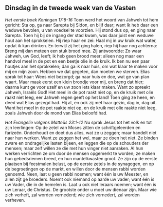 ## Dinsdag in de tweede week van de Vasten

*Het eerste boek Koningen 17:8-16*
Toen werd het woord van Jahweh tot hem gericht: Sta op, ga naar Sarepta bij Sidon, en blijf daar; want Ik heb daar een weduwe bevolen, u van voedsel te voorzien. Hij stond dus op, en ging naar Sarepta. Toen hij bij de ingang der stad kwam, was daar juist een weduwe hout aan het sprokkelen. Hij riep haar en zei: Haal mij in uw kruik wat water, opdat ik kan drinken. En terwijl zij het ging halen, riep hij haar nog achterna: Breng mij dan meteen een stuk brood mee. Zij antwoordde: Zo waar Jahweh, uw God, leeft; ik heb geen brood meer; alleen nog maar een handvol meel in de pot en een beetje olie in de kruik. Ik ben nu een paar houtjes aan het sprokkelen; dan ga ik naar huis, om wat klaar te maken voor mij en mijn zoon. Hebben we dat gegeten, dan moeten we sterven. Elias sprak tot haar: Wees niet bezorgd; ga naar huis en doe, wat ge van plan waart. Maar maak eerst een klein broodje voor mij, en breng dat hier; daarna kunt ge voor uzelf en uw zoon iets klaar maken. Want zo spreekt Jahweh, Israëls God! Het meel in de pot raakt niet op, en de kruik met olie raakt niet leeg, eer Jahweh regen geeft op het land! Toen ging ze heen, en deed wat Elias gezegd had. Hij at, en ook zij met haar gezin, dag in, dag uit. Want het meel in de pot raakte niet op, en de kruik met olie raakte niet leeg, zoals Jahweh door de mond van Elias beloofd had. 

*Het Evangelie volgens Matteüs 23:1-12*
Nu sprak Jesus tot het volk en tot zijn leerlingen: Op de zetel van Moses zitten de schriftgeleerden en farizeën. Onderhoudt en doet dus alles, wat ze u zeggen; maar handelt niet naar hun werken. Want ze zeggen het wel, maar ze doen het niet. Ze binden zware en ondragelijke lasten bijeen, en leggen die op de schouders der mensen; maar zelf willen ze die met hun vinger niet aanraken. Al hun werken verrichten ze om door de mensen opgemerkt te worden; ze maken hun gebedsriemen breed, en hun mantelkwasten groot. Ze zijn op de eerste plaatsen bij feestmalen belust, op de eerste zetels in de synagogen, en op de begroetingen op de markt, en willen door de mensen rabbi worden genoemd. Neen, laat u geen rabbi noemen; want één is uw Meester, en allen zijt ge broeders. Noemt ook niemand op aarde uw vader; want één is uw Vader, die in de hemelen is. Laat u ook niet leraars noemen; want één is uw Leraar, de Christus. De grootste onder u moet uw dienaar zijn. Maar wie zich verheft, zal worden vernederd; wie zich vernedert, zal worden verheven. 

